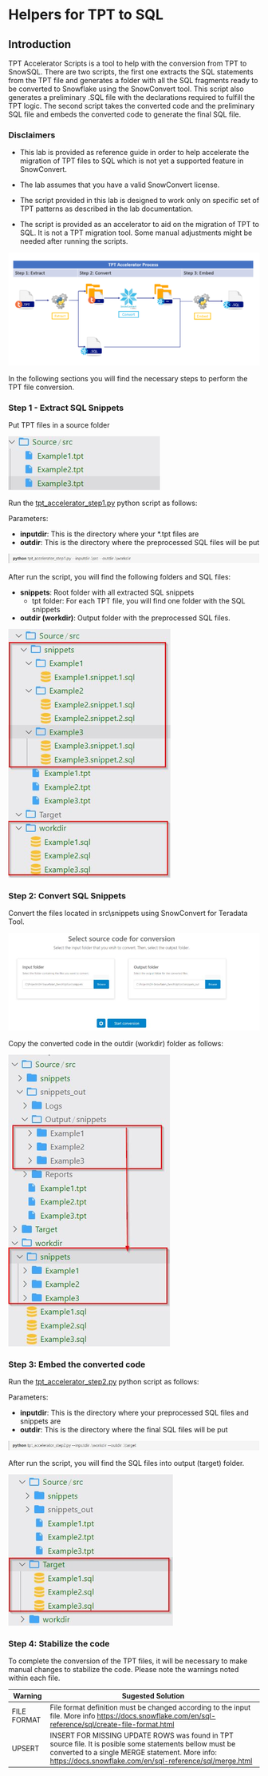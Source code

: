 # Helpers for TPT to SQL

<!-- ------------------------ -->
## Introduction 
TPT Accelerator Scripts is a tool to help with the conversion from TPT to SnowSQL. There are two scripts, the first one extracts the SQL statements from the TPT file and generates a folder with all the SQL fragments ready to be converted to Snowflake using the SnowConvert tool. This script also generates a preliminary .SQL file with the declarations required to fulfill the TPT logic. The second script takes the converted code and the preliminary SQL file and embeds the converted code to generate the final SQL file.

### **Disclaimers** 

 - This lab is provided as reference guide in order to help accelerate the migration of TPT files to SQL which is not yet a supported feature in SnowConvert.

 - The lab assumes that you have a valid SnowConvert license.

 - The script provided in this lab is designed to work only on specific set of TPT patterns as described in the lab documentation.

  - The script is provided as an accelerator to aid on the migration of TPT to SQL. It is not a TPT migration tool. Some manual adjustments might be needed after running the scripts.

![alt-text-here](assents/TPT_OutPut_SnowSQL.JPG)

In the following sections you will find the necessary steps to perform the TPT file conversion.

### **Step 1 - Extract SQL Snippets**

Put TPT files in a source folder

 ![alt-text-here](assents/TPTAcceleratorScripts001.jpg)

Run the [tpt_accelerator_step1.py](/workspace/TeradataExportScripts/TPT_To_SQL/scripts/tpt_accelerator_step1.py) python script as follows:
 
Parameters:

 - **inputdir**: This is the directory where your *.tpt files are
 - **outdir**: This is the directory where the preprocessed SQL files will be put

 ![alt-text-here](assents/TPTAcceleratorScripts003.jpg)

After run the script, you will find the following folders and SQL files:


 - **snippets**: Root folder with all extracted SQL snippets
     - tpt folder: For each TPT file, you will find one folder with the SQL snippets
 - **outdir (workdir)**:  Output folder with the preprocessed SQL files.


 ![alt-text-here](assents/TPTAcceleratorScripts006.jpg)


### **Step 2: Convert SQL Snippets**

Convert the files located in src\snippets using SnowConvert for Teradata Tool. 

 ![alt-text-here](assents/TPTAcceleratorScripts004.jpg)

Copy the converted code in the outdir (workdir) folder as follows:

![alt-text-here](assents/TPTAcceleratorScripts007.jpg)

### Step 3: Embed the converted code

Run the [tpt_accelerator_step2.py](/workspace/TeradataExportScripts/TPT_To_SQL/scripts/tpt_accelerator_step2.py) python script as follows:

Parameters:
 
 - **inputdir**: This is the directory where your preprocessed SQL files and snippets are
 - **outdir**: This is the directory where the final SQL files will be put

![alt-text-here](assents/TPTAcceleratorScripts005.jpg)

After run the script, you will find the SQL files into output (target) folder.

![alt-text-here](assents/TPTAcceleratorScripts008.jpg)

### **Step 4: Stabilize the code**

To complete the conversion of the TPT files, it will be necessary to make manual changes to stabilize the code. Please note the warnings noted within each file.

| Warning | Sugested Solution |
|---|---|
| FILE FORMAT | File format definition must be changed according to the input file. More info https://docs.snowflake.com/en/sql-reference/sql/create-file-format.html |
| UPSERT | INSERT FOR MISSING UPDATE ROWS was found in TPT source file. It is posible some statements bellow must be converted to a single MERGE statement. More info: https://docs.snowflake.com/en/sql-reference/sql/merge.html|






